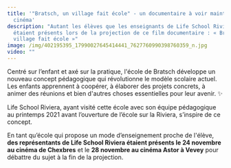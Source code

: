 ```yaml
---
title: '"Bratsch, un village fait école" - un documentaire à voir maintenant au
  cinéma'
description: "Autant les élèves que les enseignants de Life School Riviera
  étaient présents lors de la projection de ce film documentaire : « Bratsch, un
  village fait école »"
image: /img/402195395_17990027645414441_7627760990398760359_n.jpg
video: ""
---
```

Centré sur l’enfant et axé sur la pratique, l'école de Bratsch développe un nouveau concept pédagogique qui révolutionne le modèle scolaire actuel. Les enfants apprennent à coopérer, à élaborer des projets concrets, à animer des réunions et bien d'autres choses essentielles pour leur avenir. ✨

Life School Riviera, ayant visité cette école avec son équipe pédagogique au printemps 2021 avant l’ouverture de l’école sur la Riviera, s’inspire de ce concept.

En tant qu’école qui propose un mode d’enseignement proche de l'élève, **des représentants de Life School Riviera étaient présents le 24 novembre au cinéma de Chexbres** et le **28 novembre au cinéma Astor à Vevey** pour débattre du sujet à la fin de la projection.